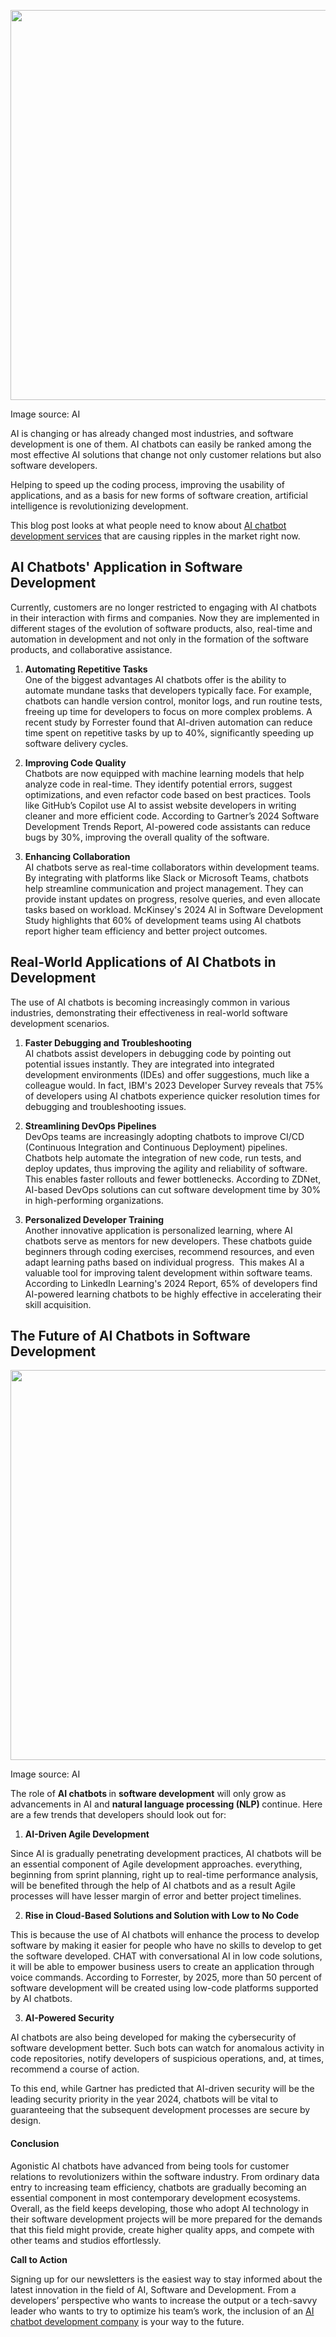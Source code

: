 <p dir="ltr"></p><p dir="ltr"><img src="https://lh7-rt.googleusercontent.com/docsz/AD_4nXcny5YxW8K_pI9vW1BAbMepNHXD1ezgAcBJXMnGGJ4wAx0oGI-i2p27sCpITqdZw8CxQiEBRL9_q-cwexe1T83HWBs9jRAVFTCj3AqqHsjJc5Zl-hPlm1YgB8ZEbyz1hRtbUdT_xgYqkg_ENIMPROycC-i3?key=xejG9AjhTLBHNr5fckhKMA" width="624" height="624"></p><p dir="ltr">Image source: AI</p><p dir="ltr">AI is changing or has already changed most industries, and software development is one of them. AI chatbots can easily be ranked among the most effective AI solutions that change not only customer relations but also software developers.&nbsp;</p><p dir="ltr">Helping to speed up the coding process, improving the usability of applications, and as a basis for new forms of software creation, artificial intelligence is revolutionizing development.&nbsp;</p><p dir="ltr">This blog post looks at what people need to know about <a href="https://www.barqsol.com/ai-chat-bot-development-services">AI chatbot development services</a> that are causing ripples in the market right now.</p><h2 dir="ltr">AI Chatbots' Application in Software Development</h2><p dir="ltr">Currently, customers are no longer restricted to engaging with AI chatbots in their interaction with firms and companies. Now they are implemented in different stages of the evolution of software products, also, real-time and automation in development and not only in the formation of the software products, and collaborative assistance.</p><ol><li dir="ltr" aria-level="1"><p dir="ltr" role="presentation"><strong>Automating Repetitive Tasks</strong><br>One of the biggest advantages AI chatbots offer is the ability to automate mundane tasks that developers typically face. For example, chatbots can handle version control, monitor logs, and run routine tests, freeing up time for developers to focus on more complex problems. A recent study by Forrester found that AI-driven automation can reduce time spent on repetitive tasks by up to 40%, significantly speeding up software delivery cycles.</p></li></ol><ol start="2"><li dir="ltr" aria-level="1"><p dir="ltr" role="presentation"><strong>Improving Code Quality</strong><br>Chatbots are now equipped with machine learning models that help analyze code in real-time. They identify potential errors, suggest optimizations, and even refactor code based on best practices. Tools like GitHub&rsquo;s Copilot use AI to assist website developers in writing cleaner and more efficient code. According to Gartner&rsquo;s 2024 Software Development Trends Report, AI-powered code assistants can reduce bugs by 30%, improving the overall quality of the software.</p></li></ol><ol start="3"><li dir="ltr" aria-level="1"><p dir="ltr" role="presentation"><strong>Enhancing Collaboration</strong><br>AI chatbots serve as real-time collaborators within development teams. By integrating with platforms like Slack or Microsoft Teams, chatbots help streamline communication and project management. They can provide instant updates on progress, resolve queries, and even allocate tasks based on workload.&nbsp;McKinsey's 2024 AI in Software Development Study highlights that 60% of development teams using AI chatbots report higher team efficiency and better project outcomes.</p></li></ol><h2 dir="ltr">Real-World Applications of AI Chatbots in Development</h2><p dir="ltr">The use of AI chatbots is becoming increasingly common in various industries, demonstrating their effectiveness in real-world software development scenarios.</p><ol><li dir="ltr" aria-level="1"><p dir="ltr" role="presentation"><strong>Faster Debugging and Troubleshooting</strong><br>AI chatbots assist developers in debugging code by pointing out potential issues instantly. They are integrated into integrated development environments (IDEs) and offer suggestions, much like a colleague would. In fact, IBM's 2023 Developer Survey reveals that 75% of developers using AI chatbots experience quicker resolution times for debugging and troubleshooting issues.</p></li></ol><ol start="2"><li dir="ltr" aria-level="1"><p dir="ltr" role="presentation"><strong>Streamlining DevOps Pipelines</strong><br>DevOps teams are increasingly adopting chatbots to improve CI/CD (Continuous Integration and Continuous Deployment) pipelines. Chatbots help automate the integration of new code, run tests, and deploy updates, thus improving the agility and reliability of software. This enables faster rollouts and fewer bottlenecks. According to ZDNet, AI-based DevOps solutions can cut software development time by 30% in high-performing organizations.</p></li></ol><ol start="3"><li dir="ltr" aria-level="1"><p dir="ltr" role="presentation"><strong>Personalized Developer Training</strong><br>Another innovative application is personalized learning, where AI chatbots serve as mentors for new developers. These chatbots guide beginners through coding exercises, recommend resources, and even adapt learning paths based on individual progress.&nbsp; This makes AI a valuable tool for improving talent development within software teams. According to LinkedIn Learning's 2024 Report, 65% of developers find AI-powered learning chatbots to be highly effective in accelerating their skill acquisition.</p></li></ol><h2 dir="ltr">The Future of AI Chatbots in Software Development</h2><p dir="ltr"><img src="https://lh7-rt.googleusercontent.com/docsz/AD_4nXdsDNcbitHFYCp8TSg8cy7sdKCMTzaccw5q92PF8X4cfgbbnsIy30jbDiaLz1uWoFDW8ZY26RwWodk1OAWGXw1bOur2VvT4mD-HMTKSAV4TzAqUmAGekveFkc16oe1hBd4_XOuY8zEoa2t27KHRZb2qEYtN?key=xejG9AjhTLBHNr5fckhKMA" width="624" height="624"></p><p dir="ltr">Image source: AI</p><p dir="ltr">The role of <strong>AI chatbots </strong>in <strong>software development</strong> will only grow as advancements in AI and <strong>natural language processing (NLP) </strong>continue. Here are a few trends that developers should look out for:</p><ol><li dir="ltr" aria-level="1"><p dir="ltr" role="presentation"><strong>AI-Driven Agile Development&nbsp;</strong></p></li></ol><p dir="ltr">Since AI is gradually penetrating development practices, AI chatbots will be an essential component of Agile development approaches. everything, beginning from sprint planning, right up to real-time performance analysis, will be benefited through the help of AI chatbots and as a result Agile processes will have lesser margin of error and better project timelines.</p><ol start="2"><li dir="ltr" aria-level="1"><p dir="ltr" role="presentation"><strong>Rise in Cloud-Based Solutions and Solution with Low to No Code</strong></p></li></ol><p dir="ltr">This is because the use of AI chatbots will enhance the process to develop software by making it easier for people who have no skills to develop to get the software developed. CHAT with conversational AI in low code solutions, it will be able to empower business users to create an application through voice commands. According to Forrester, by 2025, more than 50 percent of software development will be created using low-code platforms supported by AI chatbots.</p><ol start="3"><li dir="ltr" aria-level="1"><p dir="ltr" role="presentation"><strong>AI-Powered Security</strong></p></li></ol><p dir="ltr">AI chatbots are also being developed for making the cybersecurity of software development better. Such bots can watch for anomalous activity in code repositories, notify developers of suspicious operations, and, at times, recommend a course of action.&nbsp;</p><p dir="ltr">To this end, while Gartner has predicted that AI-driven security will be the leading security priority in the year 2024, chatbots will be vital to guaranteeing that the subsequent development processes are secure by design.</p><h4 dir="ltr">Conclusion</h4><p dir="ltr">Agonistic AI chatbots have advanced from being tools for customer relations to revolutionizers within the software industry. From ordinary data entry to increasing team efficiency, chatbots are gradually becoming an essential component in most contemporary development ecosystems. Overall, as the field keeps developing, those who adopt AI technology in their software development projects will be more prepared for the demands that this field might provide, create higher quality apps, and compete with other teams and studios effortlessly.</p><p dir="ltr"><strong>Call to Action</strong></p><p dir="ltr">Signing up for our newsletters is the easiest way to stay informed about the latest innovation in the field of AI, Software and Development. From a developers&rsquo; perspective who wants to increase the output or a tech-savvy leader who wants to try to optimize his team&rsquo;s work, the inclusion of an <a href="https://www.barqsol.com/">AI chatbot development company</a> is your way to the future.</p>
